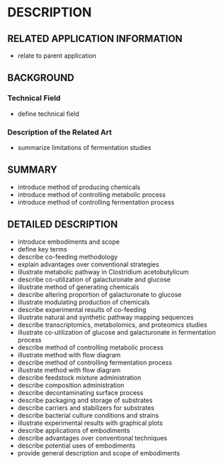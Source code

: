 # DESCRIPTION

## RELATED APPLICATION INFORMATION

- relate to parent application

## BACKGROUND

### Technical Field

- define technical field

### Description of the Related Art

- summarize limitations of fermentation studies

## SUMMARY

- introduce method of producing chemicals
- introduce method of controlling metabolic process
- introduce method of controlling fermentation process

## DETAILED DESCRIPTION

- introduce embodiments and scope
- define key terms
- describe co-feeding methodology
- explain advantages over conventional strategies
- illustrate metabolic pathway in Clostridium acetobutylicum
- describe co-utilization of galacturonate and glucose
- illustrate method of generating chemicals
- describe altering proportion of galacturonate to glucose
- illustrate modulating production of chemicals
- describe experimental results of co-feeding
- illustrate natural and synthetic pathway mapping sequences
- describe transcriptomics, metabolomics, and proteomics studies
- illustrate co-utilization of glucose and galacturonate in fermentation process
- describe method of controlling metabolic process
- illustrate method with flow diagram
- describe method of controlling fermentation process
- illustrate method with flow diagram
- describe feedstock mixture administration
- describe composition administration
- describe decontaminating surface process
- describe packaging and storage of substrates
- describe carriers and stabilizers for substrates
- describe bacterial culture conditions and strains
- illustrate experimental results with graphical plots
- describe applications of embodiments
- describe advantages over conventional techniques
- describe potential uses of embodiments
- provide general description and scope of embodiments

